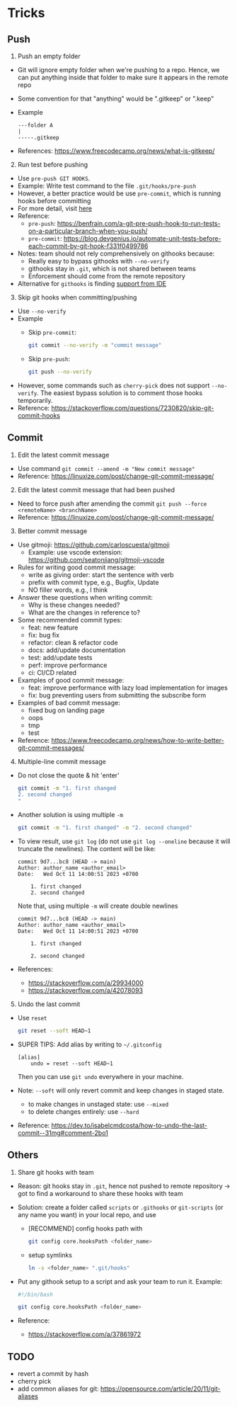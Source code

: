 # Tricks

## Push
1. Push an empty folder
- Git will ignore empty folder when we're pushing to a repo. Hence, we can put anything inside that folder to make sure it appears in the remote repo
- Some convention for that "anything" would be ".gitkeep" or ".keep"
- Example

    ```
    ---folder A
    |
    -----.gitkeep
    ```
- References: https://www.freecodecamp.org/news/what-is-gitkeep/

2. Run test before pushing
- Use `pre-push GIT HOOKS`. 
- Example: Write test command to the file `.git/hooks/pre-push`
- However, a better practice would be use `pre-commit`, which is running hooks before committing
- For more detail, visit [here](../terms/githooks.md)
- Reference: 
    - `pre-push`: https://benfrain.com/a-git-pre-push-hook-to-run-tests-on-a-particular-branch-when-you-push/
    - `pre-commit`: https://blog.devgenius.io/automate-unit-tests-before-each-commit-by-git-hook-f331f0499786
- Notes: team should not rely comprehensively on githooks because: 
    - Really easy to bypass githooks with `--no-verify`
    - githooks stay in `.git`, which is not shared between teams
    - Enforcement should come from the remote repository
- Alternative for `githooks` is finding [support from IDE](https://www.jetbrains.com/go/guide/tips/vcs-run-tests-before-commit/)

3. Skip git hooks when committing/pushing
- Use `--no-verify`
- Example
    - Skip `pre-commit`:
        ```bash
        git commit --no-verify -m "commit message"
        ```
    
    - Skip `pre-push`:
        ```bash
        git push --no-verify
        ```
- However, some commands such as `cherry-pick` does not support `--no-verify`. The easiest bypass solution is to comment those hooks temporarily.
- Reference: https://stackoverflow.com/questions/7230820/skip-git-commit-hooks

## Commit
1. Edit the latest commit message
- Use command `git commit --amend -m "New commit message"`
- Reference: https://linuxize.com/post/change-git-commit-message/

2. Edit the latest commit message that had been pushed
- Need to force push after amending the commit `git push --force <remoteName> <branchName>`
- Reference: https://linuxize.com/post/change-git-commit-message/

3. Better commit message
- Use gitmoji: https://github.com/carloscuesta/gitmoji
    - Example: use vscode extension: https://github.com/seatonjiang/gitmoji-vscode
- Rules for writing good commit message:
    - write as giving order: start the sentence with verb
    - prefix with commit type, e.g., Bugfix, Update
    - NO filler words, e.g., I think
- Answer these questions when writing commit:
    - Why is these changes needed?
    - What are the changes in reference to?
- Some recommended commit types:
    - feat: new feature
    - fix: bug fix
    - refactor: clean & refactor code
    - docs: add/update documentation
    - test: add/update tests
    - perf: improve performance
    - ci: CI/CD related
- Examples of good commit message: 
    - feat: improve performance with lazy load implementation for images
    - fix: bug preventing users from submitting the subscribe form
- Examples of bad commit message:
    - fixed bug on landing page
    - oops
    - tmp
    - test
- Reference: https://www.freecodecamp.org/news/how-to-write-better-git-commit-messages/

4. Multiple-line commit message
- Do not close the quote & hit 'enter'

    ```bash
    git commit -m "1. first changed
    2. second changed
    "
    ```

- Another solution is using multiple `-m`

    ```bash
    git commit -m "1. first changed" -m "2. second changed"
    ```

- To view result, use `git log` (do not use `git log --oneline` because it will truncate the newlines). The content will be like:

    ```
    commit 9d7...bc8 (HEAD -> main)
    Author: author_name <author_email>
    Date:   Wed Oct 11 14:00:51 2023 +0700

        1. first changed
        2. second changed
    ```

    Note that, using multiple `-m` will create double newlines

    ```
    commit 9d7...bc8 (HEAD -> main)
    Author: author_name <author_email>
    Date:   Wed Oct 11 14:00:51 2023 +0700

        1. first changed

        2. second changed
    ```

- References: 
    - https://stackoverflow.com/a/29934000
    - https://stackoverflow.com/a/42078093

5. Undo the last commit
- Use `reset`

    ```bash
    git reset --soft HEAD~1
    ```
- SUPER TIPS: Add alias by writing to `~/.gitconfig`
    ```
    [alias]
        undo = reset --soft HEAD~1
    ```

    Then you can use `git undo` everywhere in your machine.

- Note: `--soft` will only revert commit and keep changes in staged state. 
    - to make changes in unstaged state: use `--mixed`
    - to delete changes entirely: use `--hard`

- Reference: https://dev.to/isabelcmdcosta/how-to-undo-the-last-commit--31mg#comment-2bo1

## Others
1. Share git hooks with team
- Reason: git hooks stay in `.git`, hence not pushed to remote repository -> got to find a workaround to share these hooks with team
- Solution: create a folder called `scripts` or `.githooks` or `git-scripts` (or any name you want) in your local repo, and use
    - [RECOMMEND] config hooks path with 

        ```bash
        git config core.hooksPath <folder_name>
        ```

    - setup symlinks 

        ```bash
        ln -s <folder_name> ".git/hooks"
        ```
- Put any githook setup to a script and ask your team to run it. Example:

    ```bash
    #!/bin/bash

    git config core.hooksPath <folder_name>
    ```
- Reference: 
    - https://stackoverflow.com/a/37861972

## TODO

- revert a commit by hash
- cherry pick
- add common aliases for git: https://opensource.com/article/20/11/git-aliases